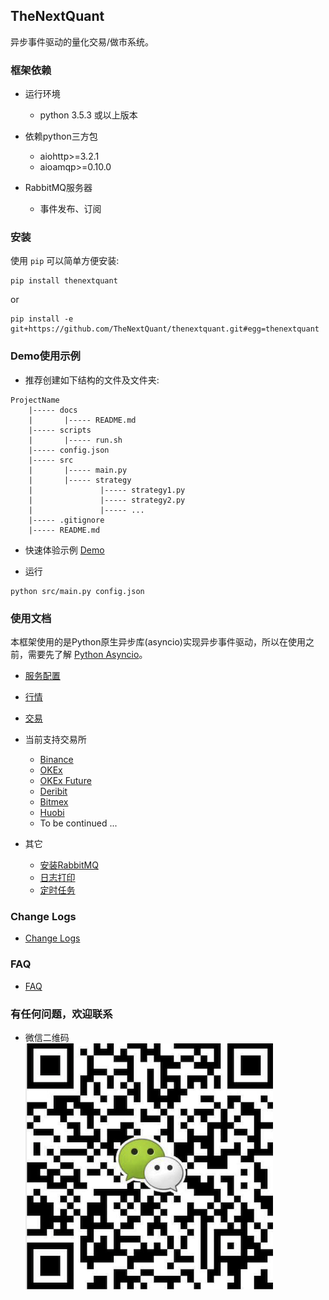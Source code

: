 
## TheNextQuant
异步事件驱动的量化交易/做市系统。


### 框架依赖

- 运行环境
	- python 3.5.3 或以上版本

- 依赖python三方包
	- aiohttp>=3.2.1
	- aioamqp>=0.10.0

- RabbitMQ服务器
    - 事件发布、订阅


### 安装
使用 `pip` 可以简单方便安装:
```text
pip install thenextquant
```

or

```text
pip install -e git+https://github.com/TheNextQuant/thenextquant.git#egg=thenextquant
```

### Demo使用示例

- 推荐创建如下结构的文件及文件夹:
```text
ProjectName
    |----- docs
    |       |----- README.md
    |----- scripts
    |       |----- run.sh
    |----- config.json
    |----- src
    |       |----- main.py
    |       |----- strategy
    |               |----- strategy1.py
    |               |----- strategy2.py
    |               |----- ...
    |----- .gitignore
    |----- README.md
```

- 快速体验示例
    [Demo](example/demo)


- 运行
```text
python src/main.py config.json
```


### 使用文档

本框架使用的是Python原生异步库(asyncio)实现异步事件驱动，所以在使用之前，需要先了解 [Python Asyncio](https://docs.python.org/3/library/asyncio.html)。

- [服务配置](docs/configure/README.md)
- [行情](docs/market.md)
- [交易](docs/trade.md)
- 当前支持交易所
    - [Binance](example/binance/binance.md)
    - [OKEx](https://www.okex.me/)
    - [OKEx Future](https://www.okex.me/future/trade)
    - [Deribit](https://www.deribit.com/)
    - [Bitmex](https://www.bitmex.com)
    - [Huobi](https://www.hbg.com)
    - To be continued ...

- 其它
    - [安装RabbitMQ](docs/others/rabbitmq_deploy.md)
    - [日志打印](docs/others/logger.md)
    - [定时任务](docs/others/tasks.md)


### Change Logs
- [Change Logs](/docs/changelog.md)


### FAQ
- [FAQ](docs/faq.md)


### 有任何问题，欢迎联系

- 微信二维码  
![](docs/images/wx_qrcode.png)
